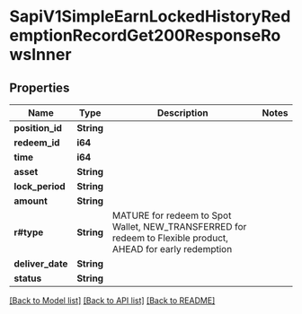 # SapiV1SimpleEarnLockedHistoryRedemptionRecordGet200ResponseRowsInner

## Properties

Name | Type | Description | Notes
------------ | ------------- | ------------- | -------------
**position_id** | **String** |  | 
**redeem_id** | **i64** |  | 
**time** | **i64** |  | 
**asset** | **String** |  | 
**lock_period** | **String** |  | 
**amount** | **String** |  | 
**r#type** | **String** | MATURE for redeem to Spot Wallet, NEW_TRANSFERRED for redeem to Flexible product, AHEAD for early redemption | 
**deliver_date** | **String** |  | 
**status** | **String** |  | 

[[Back to Model list]](../README.md#documentation-for-models) [[Back to API list]](../README.md#documentation-for-api-endpoints) [[Back to README]](../README.md)


